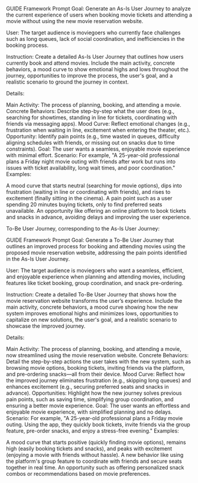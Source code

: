GUIDE Framework Prompt
Goal: Generate an As-Is User Journey to analyze the current experience of users when booking movie tickets and attending a movie without using the new movie reservation website.

User: The target audience is moviegoers who currently face challenges such as long queues, lack of social coordination, and inefficiencies in the booking process.

Instruction: Create a detailed As-Is User Journey that outlines how users currently book and attend movies. Include the main activity, concrete behaviors, a mood curve to show emotional highs and lows throughout the journey, opportunities to improve the process, the user's goal, and a realistic scenario to ground the journey in context.

Details:

Main Activity: The process of planning, booking, and attending a movie.
Concrete Behaviors: Describe step-by-step what the user does (e.g., searching for showtimes, standing in line for tickets, coordinating with friends via messaging apps).
Mood Curve: Reflect emotional changes (e.g., frustration when waiting in line, excitement when entering the theater, etc.).
Opportunity: Identify pain points (e.g., time wasted in queues, difficulty aligning schedules with friends, or missing out on snacks due to time constraints).
Goal: The user wants a seamless, enjoyable movie experience with minimal effort.
Scenario: For example, "A 25-year-old professional plans a Friday night movie outing with friends after work but runs into issues with ticket availability, long wait times, and poor coordination."
Examples:

A mood curve that starts neutral (searching for movie options), dips into frustration (waiting in line or coordinating with friends), and rises to excitement (finally sitting in the cinema).
A pain point such as a user spending 20 minutes buying tickets, only to find preferred seats unavailable.
An opportunity like offering an online platform to book tickets and snacks in advance, avoiding delays and improving the user experience.

To-Be User Journey, corresponding to the As-Is User Journey:

GUIDE Framework Prompt
Goal: Generate a To-Be User Journey that outlines an improved process for booking and attending movies using the proposed movie reservation website, addressing the pain points identified in the As-Is User Journey.

User: The target audience is moviegoers who want a seamless, efficient, and enjoyable experience when planning and attending movies, including features like ticket booking, group coordination, and snack pre-ordering.

Instruction: Create a detailed To-Be User Journey that shows how the movie reservation website transforms the user’s experience. Include the main activity, concrete behaviors, a mood curve showing how the new system improves emotional highs and minimizes lows, opportunities to capitalize on new solutions, the user's goal, and a realistic scenario to showcase the improved journey.

Details:

Main Activity: The process of planning, booking, and attending a movie, now streamlined using the movie reservation website.
Concrete Behaviors: Detail the step-by-step actions the user takes with the new system, such as browsing movie options, booking tickets, inviting friends via the platform, and pre-ordering snacks—all from their device.
Mood Curve: Reflect how the improved journey eliminates frustration (e.g., skipping long queues) and enhances excitement (e.g., securing preferred seats and snacks in advance).
Opportunities: Highlight how the new journey solves previous pain points, such as saving time, simplifying group coordination, and ensuring a better movie experience.
Goal: The user wants an effortless and enjoyable movie experience, with simplified planning and no delays.
Scenario: For example, "A 25-year-old professional plans a Friday movie outing. Using the app, they quickly book tickets, invite friends via the group feature, pre-order snacks, and enjoy a stress-free evening."
Examples:

A mood curve that starts positive (quickly finding movie options), remains high (easily booking tickets and snacks), and peaks with excitement (enjoying a movie with friends without hassle).
A new behavior like using the platform's group feature to coordinate with friends and secure seats together in real time.
An opportunity such as offering personalized snack combos or recommendations based on movie preferences.